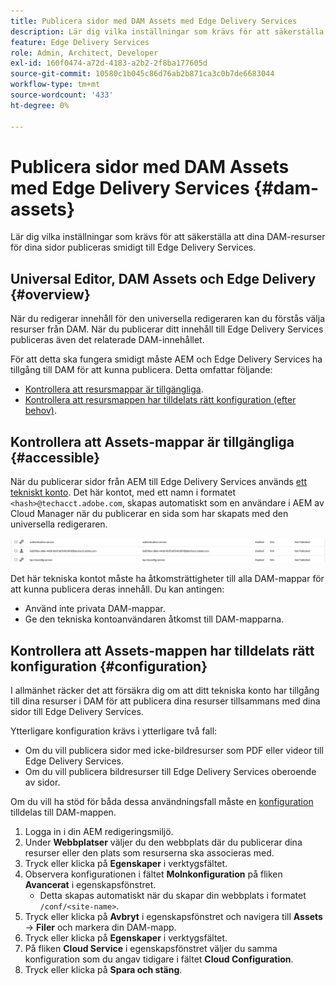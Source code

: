 ```yaml
---
title: Publicera sidor med DAM Assets med Edge Delivery Services
description: Lär dig vilka inställningar som krävs för att säkerställa att dina DAM-resurser för dina sidor publiceras smidigt till Edge Delivery Services.
feature: Edge Delivery Services
role: Admin, Architect, Developer
exl-id: 160f0474-a72d-4183-a2b2-2f8ba177605d
source-git-commit: 10580c1b045c86d76ab2b871ca3c0b7de6683044
workflow-type: tm+mt
source-wordcount: '433'
ht-degree: 0%

---
```


# Publicera sidor med DAM Assets med Edge Delivery Services {#dam-assets}

Lär dig vilka inställningar som krävs för att säkerställa att dina DAM-resurser för dina sidor publiceras smidigt till Edge Delivery Services.

## Universal Editor, DAM Assets och Edge Delivery {#overview}

När du redigerar innehåll för den universella redigeraren kan du förstås välja resurser från DAM. När du publicerar ditt innehåll till Edge Delivery Services publiceras även det relaterade DAM-innehållet.

För att detta ska fungera smidigt måste AEM och Edge Delivery Services ha tillgång till DAM för att kunna publicera. Detta omfattar följande:

* [Kontrollera att resursmappar är tillgängliga](#accessible).
* [Kontrollera att resursmappen har tilldelats rätt konfiguration (efter behov)](#configuration).

## Kontrollera att Assets-mappar är tillgängliga {#accessible}

När du publicerar sidor från AEM till Edge Delivery Services används [ett tekniskt konto](/help/implementing/developing/introduction/generating-access-tokens-for-server-side-apis.md). Det här kontot, med ett namn i formatet `<hash>@techacct.adobe.com`, skapas automatiskt som en användare i AEM av Cloud Manager när du publicerar en sida som har skapats med den universella redigeraren.

![Tekniskt konto](/help/edge/wysiwyg-authoring/assets/dam-assets/technical-account.png)

Det här tekniska kontot måste ha åtkomsträttigheter till alla DAM-mappar för att kunna publicera deras innehåll. Du kan antingen:

* Använd inte privata DAM-mappar.
* Ge den tekniska kontoanvändaren åtkomst till DAM-mapparna.

## Kontrollera att Assets-mappen har tilldelats rätt konfiguration {#configuration}

I allmänhet räcker det att försäkra dig om att ditt tekniska konto har tillgång till dina resurser i DAM för att publicera dina resurser tillsammans med dina sidor till Edge Delivery Services.

Ytterligare konfiguration krävs i ytterligare två fall:

* Om du vill publicera sidor med icke-bildresurser som PDF eller videor till Edge Delivery Services.
* Om du vill publicera bildresurser till Edge Delivery Services oberoende av sidor.

Om du vill ha stöd för båda dessa användningsfall måste en [konfiguration](/help/implementing/developing/introduction/configurations.md) tilldelas till DAM-mappen.

1. Logga in i din AEM redigeringsmiljö.
1. Under **Webbplatser** väljer du den webbplats där du publicerar dina resurser eller den plats som resurserna ska associeras med.
1. Tryck eller klicka på **Egenskaper** i verktygsfältet.
1. Observera konfigurationen i fältet **Molnkonfiguration** på fliken **Avancerat** i egenskapsfönstret.
   * Detta skapas automatiskt när du skapar din webbplats i formatet `/conf/<site-name>`.
1. Tryck eller klicka på **Avbryt** i egenskapsfönstret och navigera till **Assets** -> **Filer** och markera din DAM-mapp.
1. Tryck eller klicka på **Egenskaper** i verktygsfältet.
1. På fliken **Cloud Service** i egenskapsfönstret väljer du samma konfiguration som du angav tidigare i fältet **Cloud Configuration**.
1. Tryck eller klicka på **Spara och stäng**.
